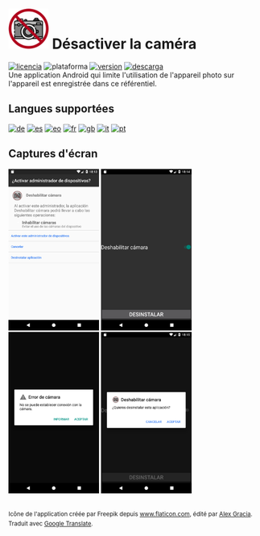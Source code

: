 <!-- Francés -->
# <img alt="app-icon" src="../img/app-icon.png" width="80" height="80"> Désactiver la caméra
<!-- Botones -->
[![licencia](https://img.shields.io/github/license/AlexGracia/Deshabilitar-camara?label=licence&logo=Open-Access&style=flat-square)](../../LICENSE.md)
![plataforma](https://img.shields.io/badge/plate--forme-android-%232b995c?logo=Android&style=flat-square)
[![version](https://img.shields.io/github/tag/AlexGracia/Deshabilitar-camara?label=version&logo=Skyliner&logoColor=9cf&style=flat-square)](https://github.com/AlexGracia/Deshabilitar-camara/releases/latest)
[![descarga](https://img.shields.io/badge/télécharger-Deshabilitar--camara.apk-%23cca414?logo=DocuSign&style=flat-square)](https://github.com/AlexGracia/Deshabilitar-camara/releases/latest/download/Deshabilitar-camara.apk)
<br>Une application Android qui limite l'utilisation de l'appareil photo sur l'appareil est enregistrée dans ce référentiel.

## Langues supportées
[<img title="Allemand" alt="de" src="https://github.githubassets.com/images/icons/emoji/unicode/1f1e9-1f1ea.png" width="20" height="20">](README-de.md) [<img title="Espagnol" alt="es" src="https://github.githubassets.com/images/icons/emoji/unicode/1f1ea-1f1f8.png" width="20" height="20">](../../README.md) [<img title="Espéranto" alt="eo" src="https://upload.wikimedia.org/wikipedia/commons/7/78/Nuvola_Esperantujo_flag.svg" width="17" height="17">](README-eo.md) [<img title="Francais" alt="fr" src="https://github.githubassets.com/images/icons/emoji/unicode/1f1eb-1f1f7.png" width="20" height="20">](README-fr.md) [<img title="Anglais" alt="gb" src="https://github.githubassets.com/images/icons/emoji/unicode/1f1ec-1f1e7.png" width="20" height="20">](README-gb.md) [<img title="Italien" alt="it" src="https://github.githubassets.com/images/icons/emoji/unicode/1f1ee-1f1f9.png" width="20" height="20">](README-it.md) [<img title="Portugais" alt="pt" src="https://github.githubassets.com/images/icons/emoji/unicode/1f1f5-1f1f9.png" width="20" height="20">](README-pt.md)

## Captures d'écran
<img title="Activer l'administrateur" alt="screenshot1" src=".github/img/Screenshot1.png" width="180" height="320"> <img title="Désactiver la caméra" alt="screenshot2" src=".github/img/Screenshot2.png" width="180" height="320"> <img title="Caméra désactivée" alt="screenshot3" src=".github/img/Screenshot3.png" width="180" height="320"> <img title="Désinstaller l'application" alt="screenshot4" src=".github/img/Screenshot4.png" width="180" height="320">

<br><sup>Icône de l'application créée par Freepik depuis www.flaticon.com, édité par [Alex Gracia](https://github.com/AlexGracia).
<br>Traduit avec [Google Translate](https://translate.google.com/).</sup>
